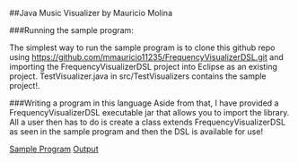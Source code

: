 ##Java Music Visualizer by Mauricio Molina

###Running the sample program: 

The simplest way to run the sample program is to clone this github repo using https://github.com/mmauricio11235/FrequencyVisualizerDSL.git and importing the FrequencyVisualizerDSL project into Eclipse as an existing project. TestVisualizer.java in src/TestVisualizers contains the sample project!. 


###Writing a program in this language
Aside from that, I have provided a FrequencyVisualizerDSL executable jar that allows you to import the library. All a user then has to do is create a class extends FrequencyVisualizerDSL as seen in the sample program and then the DSL is available for use!

[Sample Program](https://github.com/mmauricio11235/FrequencyVisualizerDSL/blob/master/FrequencyVisualizerDSL/src/TestVisualizers/TestVisualizer.java)
[Output](https://raw.githubusercontent.com/mmauricio11235/FrequencyVisualizerDSL/master/documents/Prototype-Image.jpg)
 


